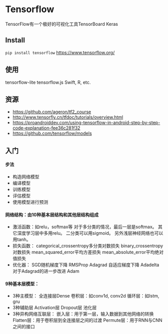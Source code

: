 # Tensorflow
TensorFlow有一个极好的可视化工具TensorBoard
Keras

## Install 
`pip install tensorflow`
https://www.tensorflow.org/
## 使用
tensorflow-lite
tensorflow.js
Swift, R, etc.
## 资源
- https://github.com/ageron/tf2_course
- http://www.tensorfly.cn/tfdoc/tutorials/overview.html
- https://proandroiddev.com/using-tensorflow-in-android-step-by-step-code-explanation-fee36c281f32
- https://github.com/tensorflow/models
## 入门
#### 步法
- 构造网络模型 
- 编译模型 
- 训练模型 
- 评估模型 
- 使用模型进行预测  
#### 网络结构：由10种基本层结构和其他层结构组成 
- 激活函数：如relu，softmax等
    对于多分类的情况，最后一层是softmax。 
    其它深度学习层中多用relu。 
    二分类可以用sigmoid。 
    另外浅层神经网络也可以用tanh。
- 损失函数：
    categorical_crossentropy多分类对数损失
    binary_crossentropy对数损失
    mean_squared_error平均方差损失
    mean_absolute_error平均绝对值损失
- 优化器：
    SGD随机梯度下降
    RMSProp
    Adagrad 自适应梯度下降
    Adadelta 对于Adagrad的进一步改进
    Adam
#### 9种基本层模型：
- 3种主模型： 
    ‍全连接层Dense 
    卷积层：如conv1d, conv2d 
    循环层：如lstm, gru  
- 3种辅助层
    Activation层 
    Dropout层 
    池化层
- 3种异构网络互联层： 
    嵌入层：用于第一层，输入数据到其他网络的转换 
    Flatten层：用于卷积层到全连接层之间的过渡 
    Permute层：用于RNN与CNN之间的接口